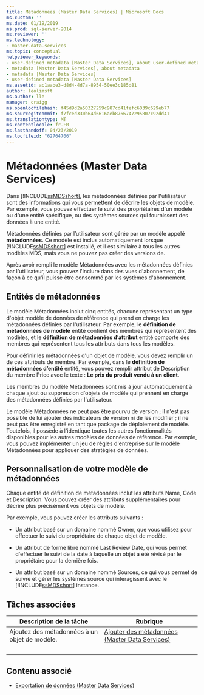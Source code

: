 ```yaml
---
title: Métadonnées (Master Data Services) | Microsoft Docs
ms.custom: ''
ms.date: 01/19/2019
ms.prod: sql-server-2014
ms.reviewer: ''
ms.technology:
- master-data-services
ms.topic: conceptual
helpviewer_keywords:
- user-defined metadata [Master Data Services], about user-defined metadata
- metadata [Master Data Services], about metadata
- metadata [Master Data Services]
- user-defined metadata [Master Data Services]
ms.assetid: ac1aabe3-d8d4-4d7a-8954-50ee3c185d81
author: leolimsft
ms.author: lle
manager: craigg
ms.openlocfilehash: f45d9d2a50327259c987cd41fefc6039c629eb77
ms.sourcegitcommit: f7fced330b64d6616aeb8766747295807c92dd41
ms.translationtype: MT
ms.contentlocale: fr-FR
ms.lasthandoff: 04/23/2019
ms.locfileid: "62764706"
---
```

# <a name="metadata-master-data-services"></a>Métadonnées (Master Data Services)
  Dans [!INCLUDE[ssMDSshort](../includes/ssmdsshort-md.md)], les métadonnées définies par l'utilisateur sont des informations qui vous permettent de décrire les objets de modèle. Par exemple, vous pouvez effectuer le suivi des propriétaires d'un modèle ou d'une entité spécifique, ou des systèmes sources qui fournissent des données à une entité.  
  
 Métadonnées définies par l’utilisateur sont gérée par un modèle appelé **métadonnées**. Ce modèle est inclus automatiquement lorsque [!INCLUDE[ssMDSshort](../includes/ssmdsshort-md.md)] est installé, et il est similaire à tous les autres modèles MDS, mais vous ne pouvez pas créer des versions de.  
  
 Après avoir rempli le modèle Métadonnées avec les métadonnées définies par l'utilisateur, vous pouvez l'inclure dans des vues d'abonnement, de façon à ce qu'il puisse être consommé par les systèmes d'abonnement.  
  
## <a name="metadata-entities"></a>Entités de métadonnées  
 Le modèle Métadonnées inclut cinq entités, chacune représentant un type d'objet modèle de données de référence qui prend en charge les métadonnées définies par l'utilisateur. Par exemple, le **définition de métadonnées de modèle** entité contient des membres qui représentent des modèles, et le **définition de métadonnées d’attribut** entité comporte des membres qui représentent tous les attributs dans tous les modèles.  
  
 Pour définir les métadonnées d'un objet de modèle, vous devez remplir un de ces attributs de membre. Par exemple, dans le **définition de métadonnées d’entité** entité, vous pouvez remplir attribut de Description du membre Price avec le texte : **Le prix du produit vendu à un client**.  
  
 Les membres du modèle Métadonnées sont mis à jour automatiquement à chaque ajout ou suppression d'objets de modèle qui prennent en charge des métadonnées définies par l'utilisateur.  
  
 Le modèle Métadonnées ne peut pas être pourvu de version ; il n'est pas possible de lui ajouter des indicateurs de version ni de les modifier ; il ne peut pas être enregistré en tant que package de déploiement de modèle. Toutefois, il possède à l'identique toutes les autres fonctionnalités disponibles pour les autres modèles de données de référence. Par exemple, vous pouvez implémenter un jeu de règles d'entreprise sur le modèle Métadonnées pour appliquer des stratégies de données.  
  
## <a name="customizing-your-metadata-model"></a>Personnalisation de votre modèle de métadonnées  
 Chaque entité de définition de métadonnées inclut les attributs Name, Code et Description. Vous pouvez créer des attributs supplémentaires pour décrire plus précisément vos objets de modèle.  
  
 Par exemple, vous pouvez créer les attributs suivants :  
  
-   Un attribut basé sur un domaine nommé Owner, que vous utilisez pour effectuer le suivi du propriétaire de chaque objet de modèle.  
  
-   Un attribut de forme libre nommé Last Review Date, qui vous permet d'effectuer le suivi de la date à laquelle un objet a été révisé par le propriétaire pour la dernière fois.  
  
-   Un attribut basé sur un domaine nommé Sources, ce qui vous permet de suivre et gérer les systèmes source qui interagissent avec le [!INCLUDE[ssMDSshort](../includes/ssmdsshort-md.md)] instance.  
  
## <a name="related-tasks"></a>Tâches associées  
  
|Description de la tâche|Rubrique|  
|----------------------|-----------|  
|Ajoutez des métadonnées à un objet de modèle.|[Ajouter des métadonnées &#40;Master Data Services&#41;](add-metadata-master-data-services.md)
|&nbsp;|&nbsp;|
  
## <a name="related-content"></a>Contenu associé  
  
-   [Exportation de données &#40;Master Data Services&#41;](overview-exporting-data-master-data-services.md)  
  
  
